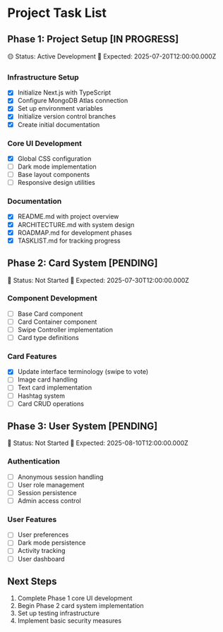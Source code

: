 # Project Task List

## Phase 1: Project Setup [IN PROGRESS]
🟡 Status: Active Development
📅 Expected: 2025-07-20T12:00:00.000Z

### Infrastructure Setup
- [x] Initialize Next.js with TypeScript
- [x] Configure MongoDB Atlas connection
- [x] Set up environment variables
- [x] Initialize version control branches
- [x] Create initial documentation

### Core UI Development
- [x] Global CSS configuration
- [ ] Dark mode implementation
- [ ] Base layout components
- [ ] Responsive design utilities

### Documentation
- [x] README.md with project overview
- [x] ARCHITECTURE.md with system design
- [x] ROADMAP.md for development phases
- [x] TASKLIST.md for tracking progress

## Phase 2: Card System [PENDING]
🔴 Status: Not Started
📅 Expected: 2025-07-30T12:00:00.000Z

### Component Development
- [ ] Base Card component
- [ ] Card Container component
- [ ] Swipe Controller implementation
- [ ] Card type definitions

### Card Features
- [x] Update interface terminology (swipe to vote)
- [ ] Image card handling
- [ ] Text card implementation
- [ ] Hashtag system
- [ ] Card CRUD operations

## Phase 3: User System [PENDING]
🔴 Status: Not Started
📅 Expected: 2025-08-10T12:00:00.000Z

### Authentication
- [ ] Anonymous session handling
- [ ] User role management
- [ ] Session persistence
- [ ] Admin access control

### User Features
- [ ] User preferences
- [ ] Dark mode persistence
- [ ] Activity tracking
- [ ] User dashboard

## Next Steps
1. Complete Phase 1 core UI development
2. Begin Phase 2 card system implementation
3. Set up testing infrastructure
4. Implement basic security measures
